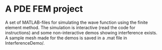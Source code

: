 
A PDE FEM project
=================

A set of MATLAB-files for simulating the wave function using the finite element method.
The simulation is interactive (read the code for instructions) and some
non-interactive demos showing interference exists. A sample mesh made for the
demos is saved in a .mat file in InterferenceDemo/.

